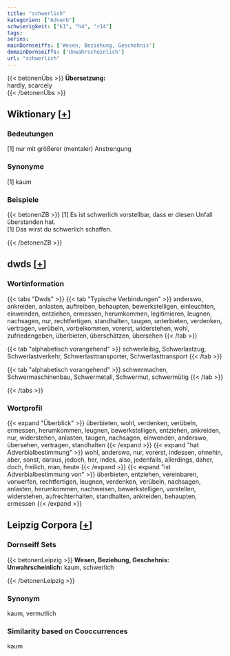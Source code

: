 ```yaml
---
title: "schwerlich"
kategorien: ["Adverb"]
schwierigkeit: ["k1", "h4", "r14"]
tags:
series:
mainDornseiffs: ['Wesen, Beziehung, Geschehnis']
domainDornseiffs: ['Unwahrscheinlich']
url: "schwerlich"
---
```


{{< betonenÜbs >}}
**Übersetzung:**  
hardly, scarcely  
{{< /betonenÜbs >}}

## Wiktionary [[+](https://de.wiktionary.org/wiki/schwerlich)]

### Bedeutungen
[1] nur mit größerer (mentaler) Anstrengung  

### Synonyme
[1] kaum  

### Beispiele
{{< betonenZB >}}
[1] Es ist schwerlich vorstellbar, dass er diesen Unfall überstanden hat.  
[1] Das wirst du schwerlich schaffen.  

{{< /betonenZB >}}


## dwds [[+](https://www.dwds.de/wb/schwerlich)]

### Wortinformation
{{< tabs "Dwds" >}}
{{< tab "Typische Verbindungen" >}}
anderswo, ankreiden, anlasten, auftreiben, behaupten, bewerkstelligen, einleuchten, einwenden, entziehen, ermessen, herumkommen, legitimieren, leugnen, nachsagen, nur, rechtfertigen, standhalten, taugen, unterbieten, verdenken, vertragen, verübeln, vorbeikommen, vorerst, widerstehen, wohl, zufriedengeben, überbieten, überschätzen, übersehen
{{< /tab >}}

{{< tab "alphabetisch vorangehend" >}}
schwerleibig, Schwerlastzug, Schwerlastverkehr, Schwerlasttransporter, Schwerlasttransport
{{< /tab >}}

{{< tab "alphabetisch vorangehend" >}}
schwermachen, Schwermaschinenbau, Schwermetall, Schwermut, schwermütig
{{< /tab >}}

{{< /tabs >}}

### Wortprofil
{{< expand "Überblick" >}} überbieten, wohl, verdenken, verübeln, ermessen, herumkommen, leugnen, bewerkstelligen, entziehen, ankreiden, nur, widerstehen, anlasten, taugen, nachsagen, einwenden, anderswo, übersehen, vertragen, standhalten {{< /expand >}}
{{< expand "hat Adverbialbestimmung" >}} wohl, anderswo, nur, vorerst, indessen, ohnehin, aber, sonst, daraus, jedoch, her, indes, also, jedenfalls, allerdings, daher, doch, freilich, man, heute {{< /expand >}}
{{< expand "ist Adverbialbestimmung von" >}} überbieten, entziehen, vereinbaren, vorwerfen, rechtfertigen, leugnen, verdenken, verübeln, nachsagen, anlasten, herumkommen, nachweisen, bewerkstelligen, vorstellen, widerstehen, aufrechterhalten, standhalten, ankreiden, behaupten, ermessen {{< /expand >}}

## Leipzig Corpora [[+](https://corpora.uni-leipzig.de/en/res?word=schwerlich&corpusId=deu_newscrawl-public_2018)]

### Dornseiff Sets
{{< betonenLeipzig >}}
**Wesen, Beziehung, Geschehnis:**  
**Unwahrscheinlich:** kaum, schwerlich  

{{< /betonenLeipzig >}}

### Synonym
kaum, vermutlich


### Similarity based on Cooccurrences
kaum

